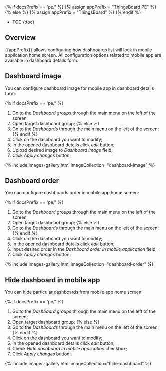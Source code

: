 {% if docsPrefix == 'pe/' %}
{% assign appPrefix = "ThingsBoard PE" %}
{% else %}
{% assign appPrefix = "ThingsBoard" %}
{% endif %}

* TOC
{:toc}

## Overview

{{appPrefix}} allows configuring how dashboards list will look in mobile application home screen.
All configuration options related to mobile app are available in dashboard details form. 

## Dashboard image

You can configure dashboard image for mobile app in dashboard details form:

{% if docsPrefix == 'pe/' %}
1. Go to the *Dashboard groups* through the main menu on the left of the screen;
2. Open target dashboard group;
{% else %}
1. Go to the *Dashboards* through the main menu on the left of the screen;
{% endif %}
2. Click on the dashboard you want to modify;
3. In the opened dashboard details click *edit* button;
4. Upload desired image to *Dashboard image* field;
5. Click *Apply changes* button;

{% include images-gallery.html imageCollection="dashboard-image" %}

## Dashboard order

You can configure dashboards order in mobile app home screen:

{% if docsPrefix == 'pe/' %}
1. Go to the *Dashboard groups* through the main menu on the left of the screen;
2. Open target dashboard group;
{% else %}
1. Go to the *Dashboards* through the main menu on the left of the screen;
{% endif %}
2. Click on the dashboard you want to modify;
3. In the opened dashboard details click *edit* button;
4. Input desired order in the *Dashboard order in mobile application* field;
5. Click *Apply changes* button;

{% include images-gallery.html imageCollection="dashboard-order" %}

## Hide dashboard in mobile app

You can hide particular dashboards from mobile app home screen:

{% if docsPrefix == 'pe/' %}
1. Go to the *Dashboard groups* through the main menu on the left of the screen;
2. Open target dashboard group;
{% else %}
1. Go to the *Dashboards* through the main menu on the left of the screen;
{% endif %}
2. Click on the dashboard you want to modify;
3. In the opened dashboard details click *edit* button;
4. Check *Hide dashboard in mobile application* checkbox;
5. Click *Apply changes* button;

{% include images-gallery.html imageCollection="hide-dashboard" %}
